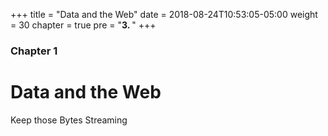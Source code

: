 +++
title = "Data and the Web"
date = 2018-08-24T10:53:05-05:00
weight = 30
chapter = true
pre = "<b>3. </b>"
+++

### Chapter 1

# Data and the Web

Keep those Bytes Streaming 
